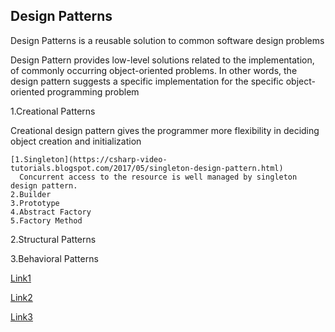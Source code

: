 ## Design Patterns
Design Patterns is a reusable solution to common software design problems

Design Pattern provides low-level solutions related to the implementation, of commonly occurring object-oriented problems. In other words, the design pattern suggests a specific implementation for the specific object-oriented programming problem

1.Creational Patterns

  Creational design pattern gives the programmer more flexibility in deciding object creation and initialization
   
    [1.Singleton](https://csharp-video-tutorials.blogspot.com/2017/05/singleton-design-pattern.html)
      Concurrent access to the resource is well managed by singleton design pattern.
    2.Builder
    3.Prototype
    4.Abstract Factory
    5.Factory Method
    
2.Structural Patterns

3.Behavioral Patterns

[Link1](https://www.tutorialsteacher.com/articles/difference-between-design-principle-and-design-pattern)

[Link2](https://www.c-sharpcorner.com/UploadFile/bd5be5/design-patterns-in-net/)

[Link3](https://dotnettutorials.net/course/dot-net-design-patterns/)
